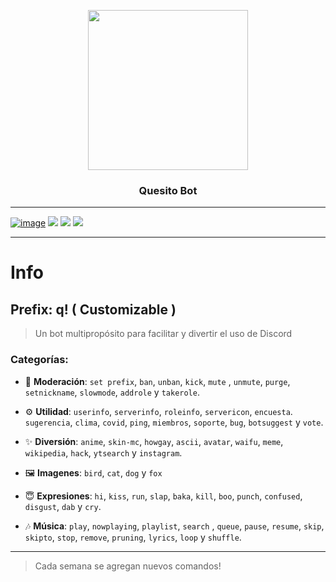 <p align="center">
  <img width="256" height="256" src="https://i.imgur.com/XnmDNMg.png?size=256">
</p>
  
<h3 align="center">Quesito Bot</h3>

---
[![image](https://img.shields.io/badge/Language-javascript-yellow)](https://www.javascript.com/)
<a href="https://www.javascript.com/"><img src="https://img.shields.io/static/v1?label=Language%20&message=JavaScript&plastic&color=4E89D8&logo=discord"></a>
<a href="https://discord.com/oauth2/authorize?client_id=717761856051085344&permissions=4730011918&scope=bot"><img src="https://img.shields.io/static/v1?label=Invite%20Me&message=Quesito%235063&plastic&color=4E89D8&logo=discord"></a>
<a href="https://github.com/zLuisOne"><img src="https://img.shields.io/static/v1?label=Owner%20&message=Lui%239680&plastic&color=4E89D8&logo=discord"></a>

---
# Info

## Prefix: q! ( Customizable )

> Un bot multipropósito para facilitar y divertir el uso de Discord

### Categorías:

* 💼 **Moderación**: `set prefix`, `ban`, `unban`, `kick`, `mute` , `unmute`, `purge`, `setnickname`, `slowmode`, `addrole` y `takerole`.

* ⚙ **Utilidad**: `userinfo`, `serverinfo`, `roleinfo`, `servericon`, `encuesta`. `sugerencia`, `clima`, `covid`, `ping`, `miembros`, `soporte`, `bug`, `botsuggest` y `vote`.

* ✨ **Diversión**: `anime`, `skin-mc`, `howgay`, `ascii`, `avatar`, `waifu`, `meme`, `wikipedia`, `hack`, `ytsearch` y `instagram`.

* 🖼 **Imagenes**: `bird`, `cat`, `dog` y `fox`

* 😇 **Expresiones**: `hi`, `kiss`, `run`, `slap`, `baka`, `kill`, `boo`, `punch`, `confused`, `disgust`, `dab` y `cry`.

* 🎶 **Música**: `play`, `nowplaying`, `playlist`, `search` , `queue`, `pause`, `resume`, `skip`, `skipto`, `stop`, `remove`, `pruning`, `lyrics`, `loop` y `shuffle`.

---

> Cada semana se agregan nuevos comandos!
